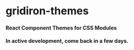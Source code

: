 # gridiron-themes

#### React Component Themes for CSS Modules

**In active development, come back in a few days.**
